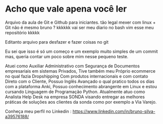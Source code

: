 # Acho que vale apena você ler

Arquivo da aula de Git e Github para iniciantes. tão legal mexer com linux + Git não é mesmo bruno ? kkkkkk vai ser meu diario no bash vim esse meu repositório kkkkk 


Editanto arquivo para desfazer e fazer coisas no git

Eu sei que isso é só um começo e um exemplo muito simples de um commit mas, queria contar um poco sobre mim nesse pequeno teste.

Atuei como Auxiliar Administrativo com Segurança de Documentos empresariais em sistemas Privados, Tive também meu Próprio ecommerce no qual fazia Dropshipping Com produtos internacionais e com contato Direto com o Cliente, Possuo Inglês Avançado o qual pratico todos os dias com a plataforma Anki, Possuo conhecimento abrangente em Linux e estou cursando Linguagem de Programação Python. Atualmente atuo como Analista Help Desk na empresa SONDA visando entregar as melhores práticas de soluções aos clientes da sonda como por exemplo a Via Varejo.

Conheça meu perfil no Linkedin : https://www.linkedin.com/in/bruno-silva-a39576188/
